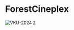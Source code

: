 ﻿# ForestCineplex
![VKU-2024 2](https://github.com/ngoanhkhoi978/ForestCineplex/assets/24500494/ea6652bd-7577-43f6-bcf7-2ee9356c7ed1)
